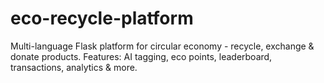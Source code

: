 # eco-recycle-platform
Multi-language Flask platform for circular economy - recycle, exchange &amp; donate products. Features: AI tagging, eco points, leaderboard, transactions, analytics &amp; more.
